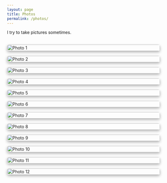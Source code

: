 ```yaml
---
layout: page
title: Photos
permalink: /photos/
---
```


I try to take pictures sometimes.

<div class="photo-grid">
  <img src="/assets/photos/1.jpg" alt="Photo 1" />
  <img src="/assets/photos/2.jpg" alt="Photo 2" />
  <img src="/assets/photos/3.jpg" alt="Photo 3" />
  <img src="/assets/photos/4.jpg" alt="Photo 4" />
  <img src="/assets/photos/7.jpg" alt="Photo 5" />
  <img src="/assets/photos/9.jpg" alt="Photo 6" />
  <img src="/assets/photos/5.jpg" alt="Photo 7"/>
  <img src="/assets/photos/6.jpg" alt="Photo 8">
  <img src="/assets/photos/10.jpg" alt="Photo 9"/>
  <img src="/assets/photos/12.jpg" alt="Photo 10"/>
  <img src="/assets/photos/11.jpg" alt="Photo 11"/>
  <img src="/assets/photos/14.jpg" alt="Photo 12"/>
</div>

<style>
  .photo-grid {
    display: grid;
    grid-template-columns: repeat(auto-fit, minmax(250px, 1fr));
    gap: 1rem;
    margin-top: 2rem;
  }

  .photo-grid img {
    width: 100%;
    border-radius: 6px;
    box-shadow: 0 4px 10px rgba(0,0,0,0.3);
    transition: transform 0.2s ease;
  }

  .photo-grid img:hover {
    transform: scale(1.03);
  }
</style>
